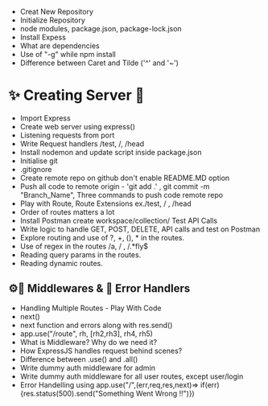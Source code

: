 - Creat New Repository
- Initialize Repository
- node modules, package.json, package-lock.json
- Install Expess
- What are dependencies
- Use of "-g" while npm install 
- Difference between Caret and Tilde ('^' and '~')

# ✨ Creating Server 🚀
- Import Express
- Create web server using express()
- Listening requests from port
- Write Request handlers /test, /, /head
- Install nodemon and update script inside package.json
- Initialise git
- .gitignore
- Create remote repo on github don't enable README.MD option
- Push all code to remote origin -  'git add .' , git commit -m "Branch_Name",  Three commands to push code remote repo 
- Play with Route, Route Extensions ex./test, / , /head
- Order of routes matters a lot
- Install Postman create workspace/collection/ Test API Calls
- Write logic to handle GET, POST, DELETE, API calls and test on Postman
- Explore routing and use of ?, +, (), * in the routes.
- Use of regex in the routes /a, / , /.*fly$
- Reading query params in the routes.
- Reading dynamic routes.

## ⚙️🚦 Middlewares & 🔧 Error Handlers 
- Handling Multiple Routes - Play With Code
- next()
- next function and errors along with res.send()
- app.use("/route", rh, [rh2,rh3], rh4, rh5)
- What is Middleware? Why do we need it?
- How ExpressJS handles request behind scenes?
- Difference between .use() and .all()
- Write dummy auth middleware for admin
- Write dummy auth middleware for all user routes, except user/login
- Error Handelling using app.use("/",(err,req,res,next)=> if(err){res.status(500).send("Something Went Wrong !!")})